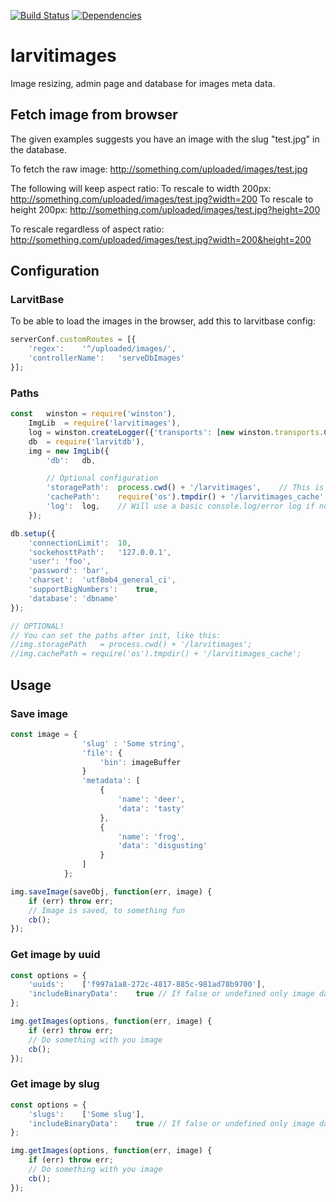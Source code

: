 [![Build Status](https://travis-ci.org/larvit/larvitimages.svg?branch=master)](https://travis-ci.org/larvit/larvitimages) [![Dependencies](https://david-dm.org/larvit/larvitimages.svg)](https://david-dm.org/larvit/larvitimages.svg)

# larvitimages

Image resizing, admin page and database for images meta data.

## Fetch image from browser

The given examples suggests you have an image with the slug "test.jpg" in the database.

To fetch the raw image: http://something.com/uploaded/images/test.jpg

The following will keep aspect ratio:
To rescale to width 200px: http://something.com/uploaded/images/test.jpg?width=200
To rescale to height 200px: http://something.com/uploaded/images/test.jpg?height=200

To rescale regardless of aspect ratio: http://something.com/uploaded/images/test.jpg?width=200&height=200

## Configuration

### LarvitBase

To be able to load the images in the browser, add this to larvitbase config:

```javascript
serverConf.customRoutes = [{
	'regex':	'^/uploaded/images/',
	'controllerName':	'serveDbImages'
}];
```

### Paths

```javascript
const	winston	= require('winston'),
	ImgLib	= require('larvitimages'),
	log	= winston.createLogger({'transports': [new winston.transports.Console()]}),
	db	= require('larvitdb'),
	img = new ImgLib({
		'db':	db,

		// Optional configuration
		'storagePath':	process.cwd() + '/larvitimages',	// This is the default
		'cachePath':	require('os').tmpdir() + '/larvitimages_cache',	// This is the default
		'log':	log,	// Will use a basic console.log/error log if not set
	});

db.setup({
	'connectionLimit':	10,
	'sockehosttPath':	'127.0.0.1',
	'user':	'foo',
	'password':	'bar',
	'charset':	'utf8mb4_general_ci',
	'supportBigNumbers':	true,
	'database':	'dbname'
});

// OPTIONAL!
// You can set the paths after init, like this:
//img.storagePath	= process.cwd() + '/larvitimages';
//img.cachePath	= require('os').tmpdir() + '/larvitimages_cache';
```

## Usage

### Save image

```javascript
const image = {
				'slug' : 'Some string',
				'file': {
					'bin': imageBuffer
				}
				'metadata': [
					{
						'name': 'deer',
						'data': 'tasty'
					},
					{
						'name': 'frog',
						'data': 'disgusting'
					}
				]
			};

img.saveImage(saveObj, function(err, image) {
	if (err) throw err;
	// Image is saved, to something fun
	cb();
});
```

### Get image by uuid

```javascript
const options = {
	'uuids':	['f997a1a8-272c-4817-885c-981ad78b9700'],
	'includeBinaryData':	true // If false or undefined only image data will be fetched.
};

img.getImages(options, function(err, image) {
	if (err) throw err;
	// Do something with you image
	cb();
});
```

### Get image by slug

```javascript
const options = {
	'slugs':	['Some slug'],
	'includeBinaryData':	true // If false or undefined only image data will be fetched.
};

img.getImages(options, function(err, image) {
	if (err) throw err;
	// Do something with you image
	cb();
});
```
